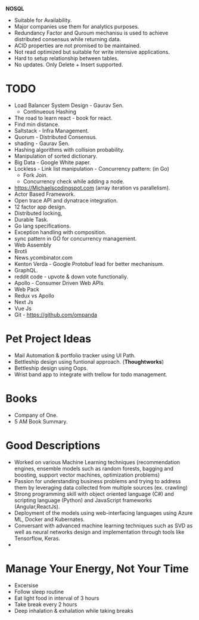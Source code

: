 **NOSQL**
 * Suitable for Availability. 
 * Major companies use them for analytics purposes.
 * Redundancy Factor and Quroum mechanisu is used to achieve distributed consensus while returning data.
 * ACID properties are not promised to be maintained.
 * Not read optimized but suitable for write intensive applications.
 * Hard to setup relationship between tables.
 * No updates. Only Delete + Insert supported.
 
# TODO
* Load Balancer System Design - Gaurav Sen.
    * Continueous Hashing
* The road to learn react - book for react.
* Find min distance.
* Saltstack - Infra Management.
* Quorum - Distributed Consensus.
* shading - Gaurav Sen.
* Hashing algorithms with collision probability.
* Manipulation of sorted dictionary.
* Big Data - Google White paper.
* Lockless - Link list manipulation - Concurrency pattern: (in Go)
    * Fork Join.
    * Concurrency check while adding a node.
* https://Michaelscodingspot.com (array iteration vs parallelism).
* Actor Based Framework.
* Open trace API and dynatrace integration.
* 12 factor app design.
* Distributed locking,
* Durable Task.
* Go lang specifications.
* Exception handling with composition.
* sync pattern in GO for concurrency management.
* Web Assembly
* Brotli
* News.ycombinator.com
* Kenton Verda - Google Protobuf lead for better mechanisum.
* GraphQL.
* reddit code - upvote & down vote functionaliy.
* Apollo - Consumer Driven Web APIs 
* Web Pack
* Redux vs Apollo
* Next Js
* Vue Js
* Git - https://github.com/ompanda


# Pet Project Ideas
* Mail Automation & portfolio tracker using UI Path.
* Bettleship design using funtional approach. (**Thoughtworks**)
* Bettleship design using Oops. 
* Wrist band app to integrate with trellow for todo management.

# Books
* Company of One.
* 5 AM Book Summary.

# Good Descriptions
* Worked on various Machine Learning techniques (recommendation engines, ensemble models such as random forests, bagging and boosting, support vector machines, optimization problems)
* Passion for understanding business problems and trying to address them by leveraging data
collected from multiple sources (ex. crawling)
* Strong programming skill with object oriented language (C#) and scripting language (Python) and JavaScript frameworks (Angular,ReactJs).
* Deployment of the models using web-interfacing languages using Azure ML, Docker and Kubernates. 
* Conversant with advanced machine learning techniques such as SVD as well as neural networks design and implementation through tools like Tensorflow, Keras.
* 

# Manage Your Energy, Not Your Time
* Excersise
* Follow sleep routine
* Eat light food in interval of 3 hours
* Take break every 2 hours
* Deep inhalation & exhalation while taking breaks